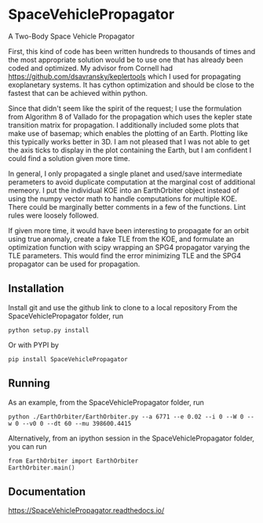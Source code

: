 # SpaceVehiclePropagator
A Two-Body Space Vehicle Propagator

First, this kind of code has been written hundreds to thousands of times and the most appropriate solution would be to use one that has already been coded and optimized.
My advisor from Cornell had https://github.com/dsavransky/keplertools which I used for propagating exoplanetary systems.
It has cython optimization and should be close to the fastest that can be achieved within python.

Since that didn't seem like the spirit of the request; I use the formulation from Algorithm 8 of Vallado for the propagation which uses the kepler state transition matrix for propagation.
I additionally included some plots that make use of basemap; which enables the plotting of an Earth.
Plotting like this typically works better in 3D.
I am not pleased that I was not able to get the axis ticks to display in the plot containing the Earth, but I am confident I could find a solution given more time.

In general, I only propagated a single planet and used/save intermediate perameters to avoid duplicate computation at the marginal cost of additional memeory.
I put the individual KOE into an EarthOrbiter object instead of using the numpy vector math to handle computations for multiple KOE.
There could be marginally better comments in a few of the functions. Lint rules were loosely followed.


If given more time, it would have been interesting to propagate for an orbit using true anomaly, create a fake TLE from the KOE, and formulate an optimization function with scipy wrapping an SPG4 propagator varying the TLE parameters.
This would find the error minimizing TLE and the SPG4 propagator can be used for propagation.



## Installation

Install git and use the github link to clone to a local repository
From the SpaceVehiclePropagator folder, run 
```
python setup.py install
```

Or with PYPI by
```
pip install SpaceVehiclePropagator
```

## Running
As an example, from the SpaceVehiclePropagator folder, run 
```
python ./EarthOrbiter/EarthOrbiter.py --a 6771 --e 0.02 --i 0 --W 0 --w 0 --v0 0 --dt 60 --mu 398600.4415
```

Alternatively, from an ipython session in the SpaceVehiclePropagator folder, you can run
```
from EarthOrbiter import EarthOrbiter
EarthOrbiter.main()
```


## Documentation

https://SpaceVehiclePropagator.readthedocs.io/
